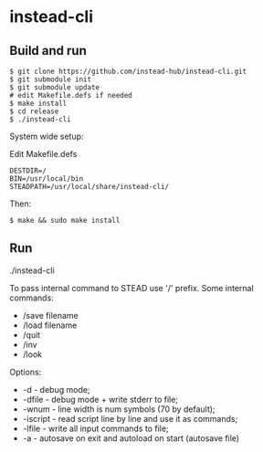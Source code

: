 # instead-cli

## Build and run

```
$ git clone https://github.com/instead-hub/instead-cli.git
$ git submodule init
$ git submodule update
# edit Makefile.defs if needed
$ make install
$ cd release
$ ./instead-cli
```

System wide setup:

Edit Makefile.defs

```
DESTDIR=/
BIN=/usr/local/bin
STEADPATH=/usr/local/share/instead-cli/
```

Then:

```
$ make && sudo make install
```

## Run

./instead-cli <gamedir path>

To pass internal command to STEAD use '/' prefix. Some internal commands:

* /save filename
* /load filename
* /quit
* /inv
* /look

Options:

* -d - debug mode;
* -dfile - debug mode + write stderr to file;
* -wnum - line width is num symbols (70 by default);
* -iscript - read script line by line and use it as commands;
* -lfile - write all input commands to file;
* -a - autosave on exit and autoload on start (autosave file)

